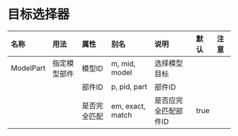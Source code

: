 # 目标选择器

| 名称 | 用法 | 属性 | 别名 | 说明 | 默认 | 注意 |
| :--- | :--- | :--- | :--- | :--- | :--- | :--- |
| ModelPart | 指定模型部件 | 模型ID | m, mid, model | 选择模型目标 |  |  |
|  |  | 部件ID | p, pid, part | 部件ID |  |  |
|  |  | 是否完全匹配 | em, exact, match | 是否应完全匹配部件ID | true |  |



